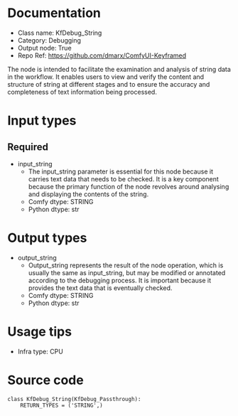 # Documentation
- Class name: KfDebug_String
- Category: Debugging
- Output node: True
- Repo Ref: https://github.com/dmarx/ComfyUI-Keyframed

The node is intended to facilitate the examination and analysis of string data in the workflow. It enables users to view and verify the content and structure of string at different stages and to ensure the accuracy and completeness of text information being processed.

# Input types
## Required
- input_string
    - The input_string parameter is essential for this node because it carries text data that needs to be checked. It is a key component because the primary function of the node revolves around analysing and displaying the contents of the string.
    - Comfy dtype: STRING
    - Python dtype: str

# Output types
- output_string
    - Output_string represents the result of the node operation, which is usually the same as input_string, but may be modified or annotated according to the debugging process. It is important because it provides the text data that is eventually checked.
    - Comfy dtype: STRING
    - Python dtype: str

# Usage tips
- Infra type: CPU

# Source code
```
class KfDebug_String(KfDebug_Passthrough):
    RETURN_TYPES = ('STRING',)
```